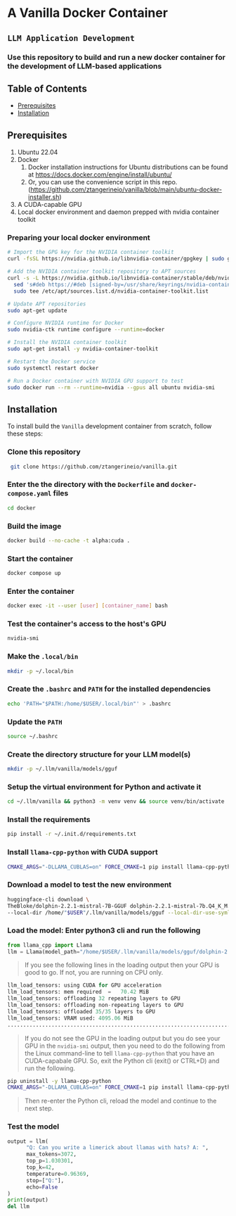 # A Vanilla Docker Container

## `LLM Application Development`

### Use this repository to build and run a new docker container for the development of LLM-based applications

## Table of Contents

- [Prerequisites](#prerequisites)
- [Installation](#installation)

## Prerequisites

1. Ubuntu 22.04
2. Docker
   1. Docker installation instructions for Ubuntu distributions can be found at <https://docs.docker.com/engine/install/ubuntu/>
   2. Or, you can use the convenience script in this repo. (<https://github.com/ztangerineio/vanilla/blob/main/ubuntu-docker-installer.sh>)
3. A CUDA-capable GPU
4. Local docker environment and daemon prepped with nvidia container toolkit

### Preparing your local docker environment

```bash
# Import the GPG key for the NVIDIA container toolkit
curl -fsSL https://nvidia.github.io/libnvidia-container/gpgkey | sudo gpg --dearmor -o /usr/share/keyrings/nvidia-container-toolkit-keyring.gpg

# Add the NVIDIA container toolkit repository to APT sources
curl -s -L https://nvidia.github.io/libnvidia-container/stable/deb/nvidia-container-toolkit.list | \
  sed 's#deb https://#deb [signed-by=/usr/share/keyrings/nvidia-container-toolkit-keyring.gpg] https://#g' | \
  sudo tee /etc/apt/sources.list.d/nvidia-container-toolkit.list

# Update APT repositories
sudo apt-get update

# Configure NVIDIA runtime for Docker
sudo nvidia-ctk runtime configure --runtime=docker

# Install the NVIDIA container toolkit
sudo apt-get install -y nvidia-container-toolkit

# Restart the Docker service
sudo systemctl restart docker

# Run a Docker container with NVIDIA GPU support to test
sudo docker run --rm --runtime=nvidia --gpus all ubuntu nvidia-smi
```

## Installation

To install build the `Vanilla` development container from scratch, follow these steps:

### Clone this repository

```bash
 git clone https://github.com/ztangerineio/vanilla.git
```

### Enter the the directory with the `Dockerfile` and `docker-compose.yaml` files

```bash
cd docker
```

### Build the image

```bash
docker build --no-cache -t alpha:cuda .
```

### Start the container

```bash
docker compose up
```

### Enter the container

```bash
docker exec -it --user [user] [container_name] bash
```

### Test the container's access to the host's GPU

```bash
nvidia-smi
```

### Make the `.local/bin`

```bash
mkdir -p ~/.local/bin
```

### Create the `.bashrc` and `PATH` for the installed dependencies

```bash
echo 'PATH="$PATH:/home/$USER/.local/bin"' > .bashrc
```

### Update the `PATH`

```bash
source ~/.bashrc
```

### Create the directory structure for your LLM model(s)

```bash
mkdir -p ~/.llm/vanilla/models/gguf
```

### Setup the virtual environment for Python and activate it

```bash
cd ~/.llm/vanilla && python3 -m venv venv && source venv/bin/activate
```

### Install the requirements

```bash
pip install -r ~/.init.d/requirements.txt
```

### Install `llama-cpp-python` with CUDA support

```bash
CMAKE_ARGS="-DLLAMA_CUBLAS=on" FORCE_CMAKE=1 pip install llama-cpp-python --no-cache-dir
```

### Download a model to test the new environment

```bash
huggingface-cli download \
TheBloke/dolphin-2.2.1-mistral-7B-GGUF dolphin-2.2.1-mistral-7b.Q4_K_M.gguf \
--local-dir /home/"$USER"/.llm/vanilla/models/gguf --local-dir-use-symlinks False
```

### Load the model: Enter python3 cli and run the following

```python
from llama_cpp import Llama
llm = Llama(model_path="/home/$USER/.llm/vanilla/models/gguf/dolphin-2.2.1-mistral-7b.Q4_K_M.gguf", n_ctx=8192, n_threads=8, n_threads_batch=4, n_batch=2, n_gpu_layers=64, dtype="bf16", f16_kv=True, use_mlock=True)
```

> If you see the following lines in the loading output then your GPU is good to go. If not, you are running on CPU only.

```python
llm_load_tensors: using CUDA for GPU acceleration
llm_load_tensors: mem required  =   70.42 MiB
llm_load_tensors: offloading 32 repeating layers to GPU
llm_load_tensors: offloading non-repeating layers to GPU
llm_load_tensors: offloaded 35/35 layers to GPU
llm_load_tensors: VRAM used: 4095.06 MiB
.............................................................................................
```

> If you do not see the GPU in the loading output but you do see your GPU in the `nvidia-smi` output, then you need to do the following from the Linux command-line to tell `llama-cpp-python` that you have an CUDA-capabale GPU. So, exit the Python cli (exit() or CTRL+D) and run the following.

```bash
pip uninstall -y llama-cpp-python
CMAKE_ARGS="-DLLAMA_CUBLAS=on" FORCE_CMAKE=1 pip install llama-cpp-python --no-cache-dir
```

> Then re-enter the Python cli, reload the model and continue to the next step.

### Test the model

```python
output = llm(
      "Q: Can you write a limerick about llamas with hats? A: ",
      max_tokens=3072,
      top_p=1.030301,
      top_k=42,
      temperature=0.96369,
      stop=["Q:"],
      echo=False
)
print(output)
del llm
```
